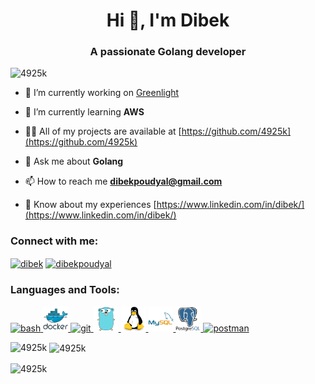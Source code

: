 <h1 align="center">Hi 👋, I'm Dibek</h1>
<h3 align="center">A passionate Golang developer</h3>

<p align="left"> <img src="https://komarev.com/ghpvc/?username=4925k&label=Profile%20views&color=0e75b6&style=flat" alt="4925k" /> </p>

- 🔭 I’m currently working on [Greenlight](https://github.com/4925k/greenlight)

- 🌱 I’m currently learning **AWS**

- 👨‍💻 All of my projects are available at [https://github.com/4925k](https://github.com/4925k)

- 💬 Ask me about **Golang**

- 📫 How to reach me **dibekpoudyal@gmail.com**

- 📄 Know about my experiences [https://www.linkedin.com/in/dibek/](https://www.linkedin.com/in/dibek/)

<h3 align="left">Connect with me:</h3>
<p align="left">
<a href="https://linkedin.com/in/dibek" target="blank"><img align="center" src="https://raw.githubusercontent.com/rahuldkjain/github-profile-readme-generator/master/src/images/icons/Social/linked-in-alt.svg" alt="dibek" height="30" width="40" /></a>
<a href="https://www.leetcode.com/dibekpoudyal" target="blank"><img align="center" src="https://raw.githubusercontent.com/rahuldkjain/github-profile-readme-generator/master/src/images/icons/Social/leet-code.svg" alt="dibekpoudyal" height="30" width="40" /></a>
</p>

<h3 align="left">Languages and Tools:</h3>
<p align="left"> <a href="https://www.gnu.org/software/bash/" target="_blank" rel="noreferrer"> <img src="https://www.vectorlogo.zone/logos/gnu_bash/gnu_bash-icon.svg" alt="bash" width="40" height="40"/> </a> <a href="https://www.docker.com/" target="_blank" rel="noreferrer"> <img src="https://raw.githubusercontent.com/devicons/devicon/master/icons/docker/docker-original-wordmark.svg" alt="docker" width="40" height="40"/> </a> <a href="https://git-scm.com/" target="_blank" rel="noreferrer"> <img src="https://www.vectorlogo.zone/logos/git-scm/git-scm-icon.svg" alt="git" width="40" height="40"/> </a> <a href="https://golang.org" target="_blank" rel="noreferrer"> <img src="https://raw.githubusercontent.com/devicons/devicon/master/icons/go/go-original.svg" alt="go" width="40" height="40"/> </a> <a href="https://www.linux.org/" target="_blank" rel="noreferrer"> <img src="https://raw.githubusercontent.com/devicons/devicon/master/icons/linux/linux-original.svg" alt="linux" width="40" height="40"/> </a> <a href="https://www.mysql.com/" target="_blank" rel="noreferrer"> <img src="https://raw.githubusercontent.com/devicons/devicon/master/icons/mysql/mysql-original-wordmark.svg" alt="mysql" width="40" height="40"/> </a> <a href="https://www.postgresql.org" target="_blank" rel="noreferrer"> <img src="https://raw.githubusercontent.com/devicons/devicon/master/icons/postgresql/postgresql-original-wordmark.svg" alt="postgresql" width="40" height="40"/> </a> <a href="https://postman.com" target="_blank" rel="noreferrer"> <img src="https://www.vectorlogo.zone/logos/getpostman/getpostman-icon.svg" alt="postman" width="40" height="40"/> </a> </p>

<p><img align="left" src="https://github-readme-stats.vercel.app/api/top-langs?username=4925k&show_icons=true&locale=en&layout=compact" alt="4925k" /></p>

<p>&nbsp;<img align="center" src="https://github-readme-stats.vercel.app/api?username=4925k&show_icons=true&locale=en" alt="4925k" /></p>

<p><img align="center" src="https://github-readme-streak-stats.herokuapp.com/?user=4925k&" alt="4925k" /></p>

